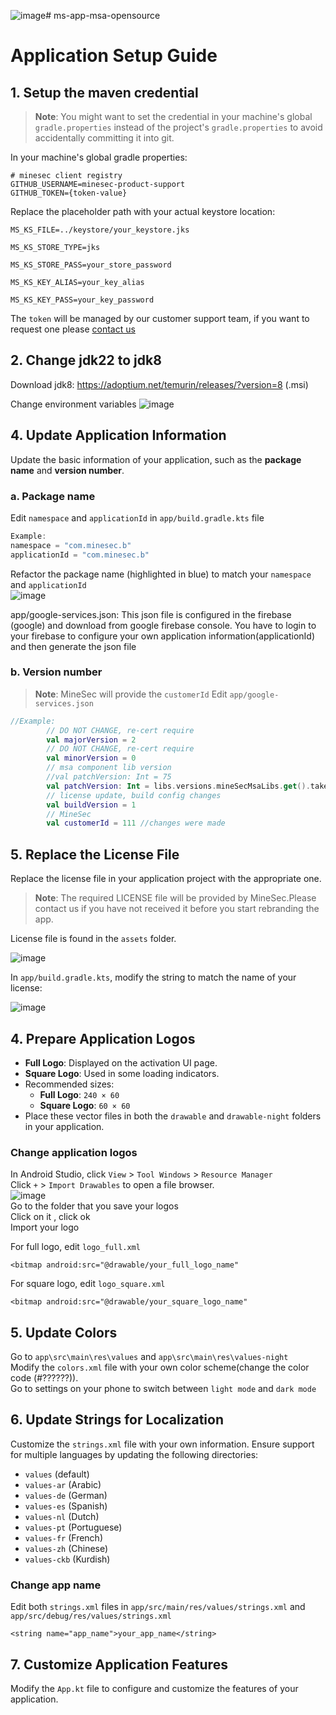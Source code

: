 ![image](https://github.com/user-attachments/assets/559ad407-7f4c-49bd-b3f7-8146aac56036)# ms-app-msa-opensource
# Application Setup Guide

## 1. Setup the maven credential
> **Note**: You might want to set the credential in your machine's global `gradle.properties` instead of the project's `gradle.properties` to avoid accidentally committing it into git.

In your machine's global gradle properties:

```text file="~/.gradle/gradle.properties"
# minesec client registry
GITHUB_USERNAME=minesec-product-support
GITHUB_TOKEN={token-value}
```
Replace the placeholder path with your actual keystore location:
```text file="~/.gradle/gradle.properties"
MS_KS_FILE=../keystore/your_keystore.jks

MS_KS_STORE_TYPE=jks

MS_KS_STORE_PASS=your_store_password

MS_KS_KEY_ALIAS=your_key_alias

MS_KS_KEY_PASS=your_key_password
```
The `token` will be managed by our customer support team, if you want to request one please [contact us](mailto:support@theminesec.com?subject=Request%20for%20registry%20credential)

## 2. Change jdk22 to jdk8
Download jdk8: https://adoptium.net/temurin/releases/?version=8    (.msi)

Change environment variables
![image](https://github.com/user-attachments/assets/552b40b3-4968-47cb-834c-db5b5792e5d2)



## 4. Update Application Information
Update the basic information of your application, such as the **package name** and **version number**.

### a. Package name
Edit `namespace` and `applicationId` in `app/build.gradle.kts` file <br>

```kotlin
Example:
namespace = "com.minesec.b"
applicationId = "com.minesec.b"
```
Refactor the package name (highlighted in blue) to match your `namespace` and `applicationId` <br>
![image](https://github.com/user-attachments/assets/e7553471-be5b-4399-b0f1-31b6e58ed895)<br>

app/google-services.json:
This json file is configured in the firebase (google) and download from google firebase console. You have to login to your firebase to configure your own application information(applicationId) and then generate the json file

### b. Version number
> **Note**: MineSec will provide the `customerId`
Edit  `app/google-services.json` <br>

```kotlin
//Example:
        // DO NOT CHANGE, re-cert require
        val majorVersion = 2
        // DO NOT CHANGE, re-cert require
        val minorVersion = 0
        // msa component lib version
        //val patchVersion: Int = 75
        val patchVersion: Int = libs.versions.mineSecMsaLibs.get().takeLast(3).takeLastWhile { it.isDigit() }.toInt()
        // license update, build config changes
        val buildVersion = 1
        // MineSec
        val customerId = 111 //changes were made
```

## 5. Replace the License File
Replace the license file in your application project with the appropriate one.
> **Note**: The required LICENSE file will be provided by MineSec.Please contact us if you have not received it before you start rebranding the app.

License file is found in the `assets` folder.

![image](https://github.com/user-attachments/assets/085a0128-19ae-4ffb-9ad1-93d87def0744)

In `app/build.gradle.kts`, modify the string to match the name of your license:

![image](https://github.com/user-attachments/assets/6a19bc9e-19f3-4c1a-b7ab-5be86deff6e3)

## 4. Prepare Application Logos
- **Full Logo**: Displayed on the activation UI page.
- **Square Logo**: Used in some loading indicators.
- Recommended sizes:
    - **Full Logo**: `240 × 60`
    - **Square Logo**: `60 × 60`
- Place these vector files in both the `drawable` and `drawable-night` folders in your application.

### Change application logos
In Android Studio, click `View` > `Tool Windows` > `Resource Manager` <br>
Click `+` > `Import Drawables` to open a file browser. <br>
![image](https://github.com/user-attachments/assets/cc2ab0f2-ebaf-4667-b8b7-d1bc11ffdf06)<br>
Go to the folder that you save your logos <br>
Click on it , click ok <br>
Import your logo

For full logo, edit `logo_full.xml`
```
<bitmap android:src="@drawable/your_full_logo_name"
```
For square logo, edit `logo_square.xml`
```
<bitmap android:src="@drawable/your_square_logo_name"
```

## 5. Update Colors
Go to `app\src\main\res\values` and `app\src\main\res\values-night`<br>
Modify the `colors.xml` file with your own color scheme(change the color code (#??????)). <br>
Go to settings on your phone to switch between `light mode` and `dark mode`

## 6. Update Strings for Localization
Customize the `strings.xml` file with your own information. Ensure support for multiple languages by updating the following directories:
- `values` (default)
- `values-ar` (Arabic)
- `values-de` (German)
- `values-es` (Spanish)
- `values-nl` (Dutch)
- `values-pt` (Portuguese)
- `values-fr` (French)
- `values-zh` (Chinese)
- `values-ckb` (Kurdish)
### Change app name
Edit both `strings.xml` files in `app/src/main/res/values/strings.xml` and `app/src/debug/res/values/strings.xml` <br>
```
<string name="app_name">your_app_name</string>
```

## 7. Customize Application Features
Modify the `App.kt` file to configure and customize the features of your application.
